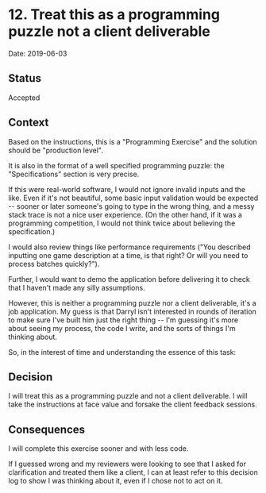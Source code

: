 # 12. Treat this as a programming puzzle not a client deliverable

Date: 2019-06-03

## Status

Accepted

## Context

Based on the instructions, this is a "Programming Exercise" and the solution
should be "production level".

It is also in the format of a well specified programming puzzle: the
"Specifications" section is very precise.

If this were real-world software, I would not ignore invalid inputs and the
like. Even if it's not beautiful, some basic input validation would be expected
-- sooner or later someone's going to type in the wrong thing, and a messy stack
trace is not a nice user experience. (On the other hand, if it was a programming
competition, I would not think twice about believing the specification.)

I would also review things like performance requirements ("You described
inputting one game description at a time, is that right? Or will you need to
process batches quickly?").

Further, I would want to demo the application before delivering it to check that
I haven't made any silly assumptions.

However, this is neither a programming puzzle nor a client deliverable, it's a
job application. My guess is that Darryl isn't interested in rounds of iteration
to make sure I've built him just the right thing -- I'm guessing it's more about
seeing my process, the code I write, and the sorts of things I'm thinking about.

So, in the interest of time and understanding the essence of this task:

## Decision

I will treat this as a programming puzzle and not a client deliverable. I will
take the instructions at face value and forsake the client feedback sessions.

## Consequences

I will complete this exercise sooner and with less code.

If I guessed wrong and my reviewers were looking to see that I asked for
clarification and treated them like a client, I can at least refer to this
decision log to show I was thinking about it, even if I chose not to act on it.
